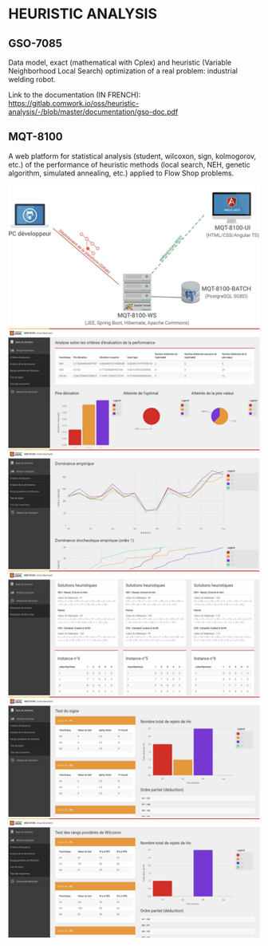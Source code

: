 # HEURISTIC ANALYSIS

## GSO-7085
Data model, exact (mathematical with Cplex) and heuristic (Variable Neighborhood Local Search) optimization of a real problem: industrial welding robot.

Link to the documentation (IN FRENCH): https://gitlab.comwork.io/oss/heuristic-analysis/-/blob/master/documentation/gso-doc.pdf

## MQT-8100
A web platform for statistical analysis (student, wilcoxon, sign, kolmogorov, etc.) of the performance of heuristic methods (local search, NEH, genetic algorithm, simulated annealing, etc.) applied to Flow Shop problems.

![demo simulation](/documentation/1.png)
![demo simulation](/documentation/2.png)
![demo simulation](/documentation/3.png)
![demo simulation](/documentation/4.png)
![demo simulation](/documentation/5.png)
![demo simulation](/documentation/6.png)
